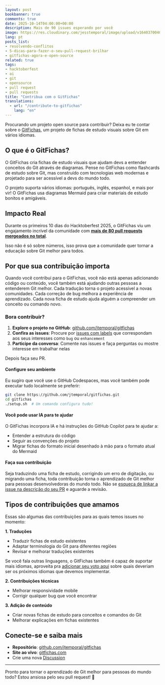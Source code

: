 ```yaml
---
layout: post
bookbanner: true
comments: true
date: 2025-10-14T04:00:00+00:00
description: Mais de 90 issues esperando por você
image: https://res.cloudinary.com/jesstemporal/image/upload/v1640370040/covers/variados_aanizj.png
lang: pt
posts_list:
- resolvendo-conflitos
- 5-dicas-para-fazer-o-seu-pull-request-brilhar
- gitfichas-agora-e-open-source
related: true
tags:
- hacktoberfest
- ai
- git
- opensource
- pull request
- pull requests
title: "Contribua com o GitFichas"
translations:
  - url: "/contribute-to-gitfichas"
    lang: "en"
---
```


Procurando um projeto open source para contribuir? Deixa eu te contar sobre o [GitFichas](https://github.com/jtemporal/gitfichas), um projeto de fichas de estudo visuais sobre Git em vários idiomas.

## O que é o GitFichas?

O GitFichas cria fichas de estudo visuais que ajudam devs a entender conceitos do Git através de diagramas. Pense no GitFichas como flashcards de estudo sobre Git, mas construído com tecnologias web modernas e projetado para ser acessível a devs do mundo todo.

O projeto suporta vários idiomas: português, inglês, espanhol, e mais por vir! O GitFichas usa diagramas Mermaid para criar materiais de estudo bonitos e amigáveis.

## Impacto Real

Durante os primeiros 10 dias do Hacktoberfest 2025, o GitFichas viu um engajamento incrível da comunidade com [**mais de 80 pull requests mergeados no total**](https://github.com/users/jtemporal/projects/1/views/10).

Isso não é só sobre números, isso prova que a comunidade quer tornar a educação sobre Git melhor para todos.

## Por que sua contribuição importa

Quando você contribui para o GitFichas, você não está apenas adicionando código ou conteúdo, você também está ajudando outras pessoas a entenderem Git melhor. Cada tradução torna o projeto acessível a novas comunidades. Cada correção de bug melhora a experiência de aprendizado. Cada nova ficha de estudo ajuda alguém a compreender um conceito ou comando novo.

### Bora contribuir?

1. **Explore o projeto no GitHub**: [github.com/jtemporal/gitfichas](https://github.com/jtemporal/gitfichas)
2. **Confira as issues**: Procure por [issues com labels](https://github.com/jtemporal/gitfichas/issues) que correspondam aos seus interesses como `bug` ou `enhancement`
3. **Participe da conversa**: Comente nas issues e faça perguntas ou mostre interesse em trabalhar nelas

Depois faça seu PR.

#### Configure seu ambiente

Eu sugiro que você use o GitHub Codespaces, mas você também pode executar tudo localmente se preferir:

```bash
git clone https://github.com/jtemporal/gitfichas.git
cd gitfichas
./setup.sh  # Um comando configura tudo!
```

#### Você pode usar IA para te ajudar

O GitFichas incorpora IA e há instruções do GitHub Copilot para te ajudar a:

- Entender a estrutura do código
- Seguir as convenções do projeto
- Migrar fichas do formato inicial desenhado à mão para o formato atual do Mermaid

#### Faça sua contribuição

Seja traduzindo uma ficha de estudo, corrigindo um erro de digitação, ou migrando uma ficha, toda contribuição torna o aprendizado de Git melhor para pessoas desenvolvedoras do mundo todo. Não se [esqueça de linkar a issue na descrição do seu PR](https://docs.github.com/en/issues/tracking-your-work-with-issues/using-issues/linking-a-pull-request-to-an-issue) e aguarde a revisão.

## Tipos de contribuições que amamos

Essas são algumas das contribuições para as quais temos issues no momento:

**1. Traduções**
- Traduzir fichas de estudo existentes
- Adaptar terminologia do Git para diferentes regiões
- Revisar e melhorar traduções existentes

Se você fala outras linguagens, o GitFichas também é capaz de suportar mais idiomas, aproveita pra [adicionar seu voto aqui](https://github.com/jtemporal/gitfichas/discussions/400) sobre quais deveriam ser os próximos idiomas que devemos implementar.

**2. Contribuições técnicas**
- Melhorar responsividade mobile
- Corrigir qualquer bug que você encontrar

**3. Adição de conteúdo**
- Criar novas fichas de estudo para conceitos e comandos do Git
- Melhorar explicações em fichas existentes

## Conecte-se e saiba mais

- **Repositório**: [github.com/jtemporal/gitfichas](https://github.com/jtemporal/gitfichas)
- **Site ao vivo**: [gitfichas.com](https://gitfichas.com/)
- Crie uma nova [Discussion](http://github.com/jtemporal/gitfichas/discussions/)

---

Pronto para tornar o aprendizado de Git melhor para pessoas do mundo todo? Estou ansiosa pelo seu pull request! 🚀